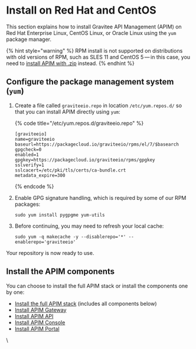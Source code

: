 # Install on Red Hat and CentOS

This section explains how to install Gravitee API Management (APIM) on Red Hat Enterprise Linux, CentOS Linux, or Oracle Linux using the `yum` package manager.

{% hint style="warning" %}
RPM install is not supported on distributions with old versions of RPM, such as SLES 11 and CentOS 5 — in this case, you need to [install APIM with .zip](https://docs.gravitee.io/apim/3.x/apim\_installguide\_gateway\_install\_zip.html) instead.
{% endhint %}

## Configure the package management system (`yum`)

1.  Create a file called `graviteeio.repo` in location `/etc/yum.repos.d/` so that you can install APIM directly using `yum`:

    {% code title="/etc/yum.repos.d/graviteeio.repo" %}
    ```
    [graviteeio]
    name=graviteeio
    baseurl=https://packagecloud.io/graviteeio/rpms/el/7/$basearch
    gpgcheck=0
    enabled=1
    gpgkey=https://packagecloud.io/graviteeio/rpms/gpgkey
    sslverify=1
    sslcacert=/etc/pki/tls/certs/ca-bundle.crt
    metadata_expire=300
    ```
    {% endcode %}
2.  Enable GPG signature handling, which is required by some of our RPM packages:

    ```
    sudo yum install pygpgme yum-utils
    ```
3.  Before continuing, you may need to refresh your local cache:

    ```
    sudo yum -q makecache -y --disablerepo='*' --enablerepo='graviteeio'
    ```

Your repository is now ready to use.

## Install the APIM components

You can choose to install the full APIM stack or install the components one by one:

* [Install the full APIM stack](https://docs.gravitee.io/apim/3.x/apim\_installguide\_redhat\_stack.html) (includes all components below)
* [Install APIM Gateway](https://docs.gravitee.io/apim/3.x/apim\_installguide\_redhat\_gateway.html)
* [Install APIM API](https://docs.gravitee.io/apim/3.x/apim\_installguide\_redhat\_management\_api.html)
* [Install APIM Console](https://docs.gravitee.io/apim/3.x/apim\_installguide\_redhat\_management\_ui.html)
* [Install APIM Portal](https://docs.gravitee.io/apim/3.x/apim\_installguide\_redhat\_portal.html)

\
